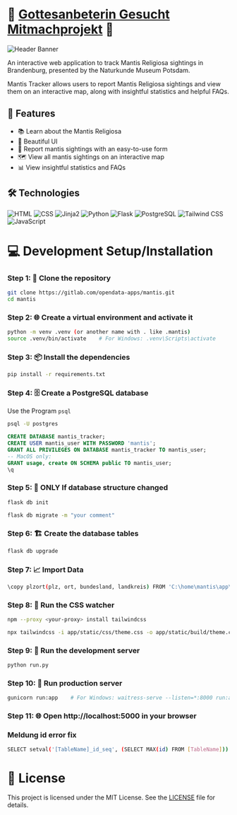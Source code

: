 # 🦗 [Gottesanbeterin Gesucht Mitmachprojekt](https://gottesanbeterin-gesucht.de/) 🦗

![Header Banner](https://i.ibb.co/QrjJ7NM/berger03.webp)

An interactive web application to track Mantis Religiosa sightings in Brandenburg, presented by the Naturkunde Museum Potsdam.

Mantis Tracker allows users to report Mantis Religiosa sightings and view them on an interactive map, along with insightful statistics and helpful FAQs.

## 🌟 Features

- 📚 Learn about the Mantis Religiosa
- 🎨 Beautiful UI
- 📝 Report mantis sightings with an easy-to-use form
- 🗺️ View all mantis sightings on an interactive map
- 📊 View insightful statistics and FAQs

## 🛠️ Technologies

![HTML](https://img.shields.io/badge/-HTML-000000?style=flat&logo=HTML5)
![CSS](https://img.shields.io/badge/-CSS-000000?style=flat&logo=CSS3&logoColor=1572B6)
![Jinja2](https://img.shields.io/badge/-Jinja2-000000?style=flat&logo=jinja)
![Python](https://img.shields.io/badge/-Python-000000?style=flat&logo=python)
![Flask](https://img.shields.io/badge/-Flask-000000?style=flat&logo=flask)
![PostgreSQL](https://img.shields.io/badge/-PostgreSQL-000000?style=flat&logo=postgresql)
![Tailwind CSS](https://img.shields.io/badge/-Tailwind%20CSS-000000?style=flat&logo=tailwind-css)
![JavaScript](https://img.shields.io/badge/-JavaScript-000000?style=flat&logo=javascript)

# 💻 Development Setup/Installation

### Step 1: 📁 Clone the repository

```bash
git clone https://gitlab.com/opendata-apps/mantis.git
cd mantis
```

### Step 2: 🌐 Create a virtual environment and activate it

```bash
python -m venv .venv (or another name with . like .mantis)
source .venv/bin/activate    # For Windows: .venv\Scripts\activate
```

### Step 3: 📦 Install the dependencies

```bash
pip install -r requirements.txt
```

### Step 4: 🗄️ Create a PostgreSQL database

Use the Program `psql`

```bash
psql -U postgres
```

```sql
CREATE DATABASE mantis_tracker;
CREATE USER mantis_user WITH PASSWORD 'mantis';
GRANT ALL PRIVILEGES ON DATABASE mantis_tracker TO mantis_user;
-- MacOS only:
GRANT usage, create ON SCHEMA public TO mantis_user;
\q
```

### Step 5: 🔄 ONLY If database structure changed

```bash
flask db init
```

```bash
flask db migrate -m "your comment"
```

### Step 6: 🏗️ Create the database tables

```bash
flask db upgrade
```

### Step 7: 📈 Import Data

```bash
\copy plzort(plz, ort, bundesland, landkreis) FROM 'C:\home\mantis\app\database\ww-german-postal-codes.csv' WITH (FORMAT csv, DELIMITER ',', HEADER true, ENCODING 'utf-8')
```

### Step 8: 🎨 Run the CSS watcher

```bash
npm --proxy <your-proxy> install tailwindcss
```

```bash
npx tailwindcss -i app/static/css/theme.css -o app/static/build/theme.css --watch
```

### Step 9: 🚀 Run the development server

```bash
python run.py
```

### Step 10: 🏢 Run production server

```bash
gunicorn run:app    # For Windows: waitress-serve --listen=*:8000 run:app
```

### Step 11: 🌐 Open http://localhost:5000 in your browser

### Meldung id error fix

```bash
SELECT setval('[TableName]_id_seq', (SELECT MAX(id) FROM [TableName]))
```

# 📝 License

This project is licensed under the MIT License. See the [LICENSE](LICENSE) file for details.

